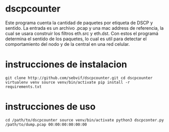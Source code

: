 # dscpcounter

Este programa cuenta la cantidad de paquetes por etiqueta de DSCP y sentido. La entrada es un archivo .pcap y una mac address de referencia, la cual se usara construir los filtros eth.src y eth.dst. Con estos el programá determina el sentido de los paquetes, lo cual es util para detectar el comportamiento del nodo y de la central en una red celular.

# instrucciones de instalacion

`
git clone http://github.com/sebvif/dscpcounter.git
cd dscpcounter
virtualenv venv
source venv/bin/activate
pip install -r requirements.txt
`

# instrucciones de uso

`
cd /path/to/dscpcounter
source venv/bin/activate
python3 dscpconter.py /path/to/dump.pcap 00:00:00:00:00:00
`

